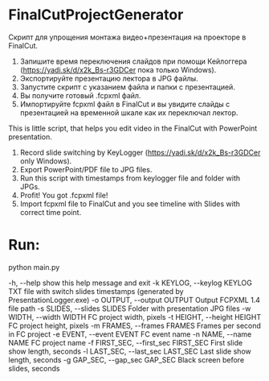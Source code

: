 # FinalCutProjectGenerator

Скрипт для упрощения монтажа видео+презентация на проекторе в FinalCut.

1. Запишите время переключения слайдов при помощи Кейлоггера (https://yadi.sk/d/x2k_Bs-r3GDCer пока только Windows).
2. Экспортируйте презентацию лектора в JPG файлы.
3. Запустите скрипт с указанием файла и папки с презентацией.
4. Вы получите готовый .fcpxml файл.
5. Импортируйте fcpxml файл в FinalCut и вы увидите слайды с презентацией на временной шкале как их переключал лектор.


This is little script, that helps you edit video in the FinalCut with PowerPoint presentation.

1. Record slide switching by KeyLogger (https://yadi.sk/d/x2k_Bs-r3GDCer only Windows).
2. Export PowerPoint/PDF file to JPG files.
3. Run this script with timestamps from keylogger file and folder with JPGs.
4. Profit! You got .fcpxml file!
5. Import fcpxml file to FinalCut and you see timeline with Slides with correct time point.


# Run:

python main.py <arguments>

-h, --help            show this help message and exit
-k KEYLOG, --keylog KEYLOG
                    TXT file with switch slides timestamps (generated by
                    PresentationLogger.exe)
-o OUTPUT, --output OUTPUT
                    Output FCPXML 1.4 file path
-s SLIDES, --slides SLIDES
                    Folder with presentation JPG files
-w WIDTH, --width WIDTH
                    FC project width, pixels
-t HEIGHT, --height HEIGHT
                    FC project height, pixels
-m FRAMES, --frames FRAMES
                    Frames per second in FC project
-e EVENT, --event EVENT
                    FC event name
-n NAME, --name NAME  FC project name
-f FIRST_SEC, --first_sec FIRST_SEC
                    First slide show length, seconds
-l LAST_SEC, --last_sec LAST_SEC
                    Last slide show length, seconds
-g GAP_SEC, --gap_sec GAP_SEC
                    Black screen before slides, seconds
                    
